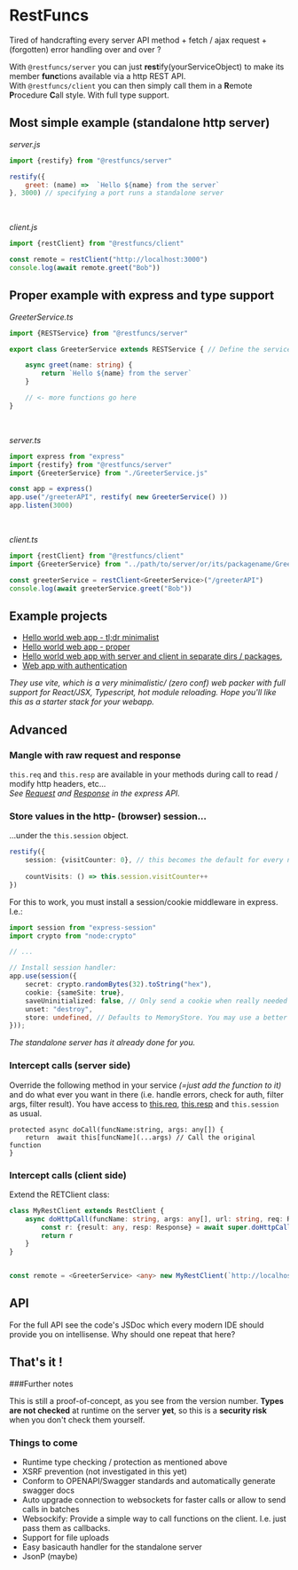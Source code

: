 # RestFuncs

Tired of handcrafting every server API method + fetch / ajax request + (forgotten) error handling over and over ?

With `@restfuncs/server` you can just **rest**ify(yourServiceObject) to make its member **func**tions available via a http REST API.   
With `@restfuncs/client` you can then simply call them in a **R**emote **P**rocedure **C**all style. With full type support.


## Most simple example (standalone http server)

_server.js_
```javascript
import {restify} from "@restfuncs/server"

restify({
    greet: (name) =>  `Hello ${name} from the server`    
}, 3000) // specifying a port runs a standalone server
```
<br/>

_client.js_

```javascript
import {restClient} from "@restfuncs/client"

const remote = restClient("http://localhost:3000")
console.log(await remote.greet("Bob"))
```

## Proper example with express and type support

_GreeterService.ts_
```typescript
import {RESTService} from "@restfuncs/server"

export class GreeterService extends RESTService { // Define the service as a class...

    async greet(name: string) {
        return `Hello ${name} from the server`
    }

    // <- more functions go here
}
```

<br/>

_server.ts_
```typescript
import express from "express"
import {restify} from "@restfuncs/server"
import {GreeterService} from "./GreeterService.js"

const app = express()
app.use("/greeterAPI", restify( new GreeterService() ))
app.listen(3000)
```

<br/>

_client.ts_
```typescript
import {restClient} from "@restfuncs/client"
import {GreeterService} from "../path/to/server/or/its/packagename/GreeterService.js" // ...and import the class to have full type support on the client :)

const greeterService = restClient<GreeterService>("/greeterAPI")
console.log(await greeterService.greet("Bob"))
```
## Example projects

- [Hello world web app - tl;dr minimalist](examples/express-and-vite-tldr)
- [Hello world web app - proper](examples/express-and-vite)
- [Hello world web app with server and client in separate dirs / packages](examples/express-and-vite),
- [Web app with authentication](examples/express-and-vite)

_They use vite, which is a very minimalistic/ (zero conf) web packer with full support for React/JSX, Typescript, hot module reloading. Hope you'll like this as a starter stack for your webapp._

## Advanced

### Mangle with raw request and response

`this.req` and `this.resp` are available in your methods during call to read / modify http headers, etc...   
_See [Request](https://expressjs.com/en/4x/api.html#req) and [Response](https://expressjs.com/en/4x/api.html#res) in the express API._

### Store values in the http- (browser) session...
...under the `this.session` object.
```typescript
restify({
    session: {visitCounter: 0}, // this becomes the default for every new session (shallowly cloned).
    
    countVisits: () => this.session.visitCounter++
})
```
For this to work, you must install a session/cookie middleware in express. I.e.:
```typescript
import session from "express-session"
import crypto from "node:crypto"

// ...

// Install session handler:
app.use(session({
    secret: crypto.randomBytes(32).toString("hex"),
    cookie: {sameSite: true},
    saveUninitialized: false, // Only send a cookie when really needed
    unset: "destroy",
    store: undefined, // Defaults to MemoryStore. You may use a better one for production to prevent against DOS/mem leak. See https://www.npmjs.com/package/express-session
}));
```

_The standalone server has it already done for you._

### Intercept calls (server side)

Override the following method in your service _(=just add the function to it)_ and do what ever you want in there (i.e. handle errors, check for auth, filter args, filter result).
You have access to [this.req](https://expressjs.com/en/4x/api.html#req), [this.resp](https://expressjs.com/en/4x/api.html#res) and `this.session` as usual.
```
protected async doCall(funcName:string, args: any[]) {
    return  await this[funcName](...args) // Call the original function
}
```

### Intercept calls (client side)
Extend the RETClient class:
```typescript
class MyRestClient extends RestClient {
    async doHttpCall(funcName: string, args: any[], url: string, req: RequestInit) {
        const r: {result: any, resp: Response} = await super.doHttpCall(funcName, args, url, req)
        return r
    }
}


const remote = <GreeterService> <any> new MyRestClient(`http://localhost:3000`)
```
## API
For the full API see the code's JSDoc which every modern IDE should provide you on intellisense. Why should one repeat that here?

## That's it !

###Further notes

This is still a proof-of-concept, as you see from the version number. 
**Types are not checked** at runtime on the server **yet**, so this is a **security risk** when you don't check them yourself.

### Things to come

- Runtime type checking / protection as mentioned above
- XSRF prevention (not investigated in this yet)
- Conform to OPENAPI/Swagger standards and automatically generate swagger docs
- Auto upgrade connection to websockets for faster calls or allow to send calls in batches
- Websockify: Provide a simple way to call functions on the client. I.e. just pass them as callbacks.
- Support for file uploads
- Easy basicauth handler for the standalone server  
- JsonP (maybe)